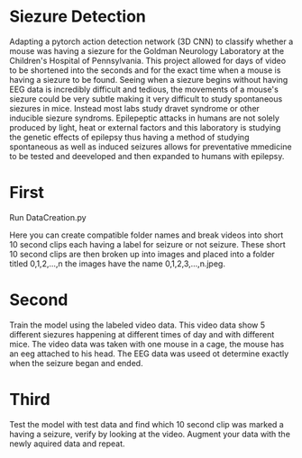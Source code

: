 # Siezure Detection

Adapting a pytorch action detection network (3D CNN) to classify whether a mouse was having a siezure for the Goldman Neurology Laboratory at the Children's Hospital of Pennsylvania. This project allowed for days of video to be shortened into the seconds and for the exact time when a mouse is having a siezure to be found. Seeing when a siezure begins without having EEG data is incredibly difficult and tedious, the movements of a mouse's siezure could be very subtle making it very difficult to study spontaneous siezures in mice. Instead most labs study dravet syndrome or other inducible siezure syndroms. Epilepeptic attacks in humans are not solely produced by light, heat or external factors and this laboratory is studying the genetic effects of epilepsy thus having a method of studying spontaneous as well as induced seizures allows for preventative mmedicine to be tested and deeveloped and then expanded to humans with epilepsy. 

# First
Run DataCreation.py

Here you can create compatible folder names and break videos into short 10 second clips each having a label for seizure or not seizure. These short 10 second clips are then broken up into images and placed into a folder titled 0,1,2,...,n the images have the name 0,1,2,3,...,n.jpeg.

# Second
Train the model using the labeled video data. This video data show 5 different siezures happening at different times of day and with different mice. The video data was taken with one mouse in a cage, the mouse has an eeg attached to his head. The EEG data was useed ot determine exactly when the seizure began and ended. 

# Third 
Test the model with test data and find which 10 second clip was marked a having a seizure, verify by looking at the video. Augment your data with the newly
aquired data and repeat.
